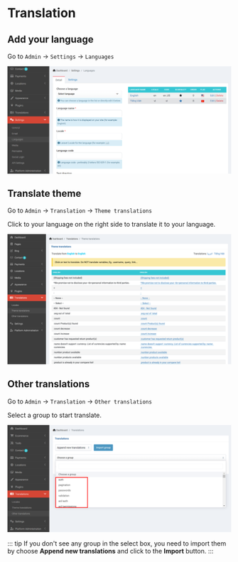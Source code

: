 # Translation

## Add your language

Go to `Admin` -> `Settings` -> `Languages`

![](./images/multi-language.png)

## Translate theme

Go to `Admin` -> `Translation` -> `Theme translations`

Click to your language on the right side to translate it to your language.

![](./images/translation-translate-theme.png)

## Other translations

Go to `Admin` -> `Translation` -> `Other translations`

Select a group to start translate.

![](./images/translation-other-translations.png)

::: tip
If you don't see any group in the select box, you need to import them by choose **Append new translations** and click to the **Import** button.
:::
